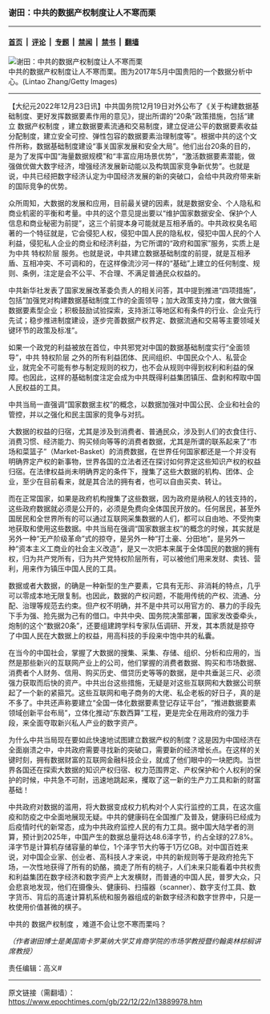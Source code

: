 ### 谢田：中共的数据产权制度让人不寒而栗

---

#### [首页](../../../..?n13889978) &nbsp;|&nbsp; [评论](../../../../../epoch-comment?n13889978) &nbsp;|&nbsp; [专题](../../../../../epoch-special?n13889978) &nbsp;|&nbsp; [禁闻](../../../../../epoch-news?n13889978) &nbsp;|&nbsp; [禁书](../../../../../books?n13889978) &nbsp;|&nbsp; [翻墙](https://github.com/gfw-breaker/nogfw/blob/master/README.md?n13889978)


<div><img alt="谢田：中共的数据产权制度让人不寒而栗" class="attachment-djy_600_400 size-djy_600_400 wp-post-image" src="https://i.epochtimes.com/assets/uploads/2022/12/id13889980-Big-data-Guiyang-China-GettyImages-688954326-600x400.jpg"/>
<div class="caption">
 中共的数据产权制度让人不寒而栗。图为2017年5月中国贵阳的一个数据分析中心。(Lintao Zhang/Getty Images)
</div></div><hr/><div class="post_content" id="artbody" itemprop="articleBody">
 <!-- article content begin -->
 <p>
  【大纪元2022年12月23日讯】中共国务院12月19日对外公布了《关于构建数据基础制度、更好发挥数据要素作用的意见》，提出所谓的“20条”政策措施，包括“建立
  <ok href="https://www.epochtimes.com/gb/tag/%E6%95%B0%E6%8D%AE%E4%BA%A7%E6%9D%83%E5%88%B6%E5%BA%A6.html">
   数据产权制度
  </ok>
  ，建立数据要素流通和交易制度，建立促进公平的数据要素收益分配制度，建立安全可控、弹性包容的数据要素治理制度等”。根据中共的这个文件所称，数据基础制度建设“事关国家发展和安全大局”。他们出台20条的目的，是为了发挥中国“海量数据规模”和“丰富应用场景优势”，“激活数据要素潜能，做强做优做大数字经济，增强经济发展新动能以及构筑国家竞争新优势”。也就是说，中共已经把数字经济认定为中国经济发展的新的突破口，会给中共政府带来新的国际竞争的优势。
 </p>
 <p>
  众所周知，大数据的发展和应用，目前最关键的因素，就是数据安全、个人隐私和商业机密的平衡和考量。中共的这个意见提出要以“维护国家数据安全、保护个人信息和商业秘密为前提”，这三个前提本身可能就是互相矛盾的。中共政权臭名昭著的一个特征就是，它会侵犯人权，侵犯中国人民的隐私权，侵犯中国人民的个人利益，侵犯私人企业的商业和经济利益，为它所谓的“政府和国家”服务，实质上是为中共
  <ok href="https://www.epochtimes.com/gb/tag/%E7%89%B9%E6%9D%83%E9%98%B6%E5%B1%82.html">
   特权阶层
  </ok>
  服务。也就是说，中共建立数据基础制度的前提，就是互相矛盾、互相冲突、不可调和的，在这样像流沙河一样的“基础”上建立的任何制度、规则、条例，注定是会不公平、不合理、不满足普通民众权益的。
 </p>
 <p>
  中共新华社发表了国家发展改革委负责人的相关问答，其中提到推进“四项措施”，包括“加强党对构建数据基础制度工作的全面领导；加大政策支持力度，做大做强数据要素型企业；积极鼓励试验探索，支持浙江等地区和有条件的行业、企业先行先试；稳步推进制度建设，逐步完善数据产权界定、数据流通和交易等主要领域关键环节的政策及标准”。
 </p>
 <p>
  如果一个政党的利益被放在首位，中共邪党对中国的数据基础制度实行“全面领导”，中共
  <ok href="https://www.epochtimes.com/gb/tag/%E7%89%B9%E6%9D%83%E9%98%B6%E5%B1%82.html">
   特权阶层
  </ok>
  之外的所有利益团体、民间组织、中国民众个人、私营企业，就完全不可能有参与制定规则的权力，也不会从规则中得到权利和利益的保障。也因此，这样的基础制度注定会成为中共既得利益集团镇压、盘剥和榨取中国人民权益的工具。
 </p>
 <p>
  中共当局一直强调“国家数据主权”的概念，以数据加强对中国公民、企业和社会的管控，并以之强化和民主国家的竞争与对抗。
 </p>
 <p>
  大数据的权益的归宿，尤其是涉及到消费者、普通民众，涉及到人们的衣食住行、消费习惯、经济能力、购买倾向等等的消费者数据，尤其是所谓的联系起来了“市场和菜篮子”（Market-Basket）的消费数据，在世界任何国家都还是一个并没有明确界定产权的新事物，世界各国的立法者还在探讨如何界定这些知识产权的权益归宿。在法律权益尚未明确界定的条件下，搜集了这些大数据的机构、团体、企业，至少在目前看来，就是其合法的拥有者，也可以自由买卖、转让。
 </p>
 <p>
  而在正常国家，如果是政府机构搜集了这些数据，因为政府是纳税人的钱支持的，这些政府数据就必须是公开的，必须是免费向全体国民开放的。任何居民，甚至外国居民和全世界所有的可以通过互联网采集数据的人们，都可以自由地、不受拘束地获取和使用这些数据。中共当局在强调“国家数据主权”的概念的时候，其实就是另外一种“无产阶级革命”式的掠夺，是另外一种“打土豪、分田地”，是另外一种“资本主义工商业的社会主义改造”，是又一次把本来属于全体国民的数据的拥有权，归为共产党所有，归为共产党特权阶层所有，可以被他们用来发财、卖钱、营利，用来作为镇压中国人民的工具。
 </p>
 <p>
  数据或者大数据，的确是一种新型的生产要素，它具有无形、非消耗的特点，几乎可以零成本地无限复制。也因此，数据的产权问题，不能用传统的产权、流通、分配、治理等规范去约束。但产权不明确，并不是中共可以用官方的、暴力的手段先下手为强、抢先据为己有的借口。中共中央、国务院决策部署，国家发改委牵头，炮制的这个“数据20条”，还要组建跨学科专家队伍调研、开发，其本质就是掠夺了中国人民在大数据上的权益，用高科技的手段来中饱中共的私囊。
 </p>
 <p>
  在当今的中国社会，掌握了大数据的搜集、采集、存储、组织、分析和应用的，当然是那些新兴的互联网产业上的公司，他们掌握的消费者数据、购买和市场数据、消费者个人财务、信用、购买历史、借贷历史等等的数据，是中共垂涎三尺、必须强力获取而后快的资产。中共出台这些措施，无疑是对这些互联网和大数据公司祭起了一个新的紧箍咒。这些互联网和电子商务的大佬、私企老板的好日子，真的是不多了。中共还声称要建立“全国一体化数据要素登记存证平台”，“推进数据要素领域创新平台布局”，立体化推动“东数西算”工程，更是完全在用政府的强力手段，来全面夺取新兴私人产业的数字资产。
 </p>
 <p>
  为什么中共当局现在要如此快速地试图建立数据产权的制度？这是因为中国经济在全面崩溃之中，中共政府需要寻找新的突破口，需要新的经济增长点。在这样的关键时刻，拥有数据财富的互联网金融科技企业，就成了他们眼中的一块肥肉。当世界各国还在探索大数据的知识产权归宿、权力范围界定、产权保护和个人权利的保护的时候，中共急不可耐，迅速地跳起来，攫取了这一新的生产力工具和新的财富基础！
 </p>
 <p>
  中共政府对数据的滥用，将大数据变成权力机构对个人实行监控的工具，在这次瘟疫和防疫之中全面地展现无疑。中共的健康码在全国推广及普及，健康码已经成为后疫情时代的新常态，成为中共政府监控人民的有力工具。据中国大陆学者的测算，预计到2025年，中国产生的数据总量将达48.6泽字节，约占全球的27.8%。泽字节是计算机存储容量的单位，1个泽字节大约等于1万亿GB。对中国百姓来说，对中国企业家、创业者、高科技人才来说，中共的新规则等于是政府抢先下场，一次性地获得了所有的奶酪，摘走了所有的桃子，人们未来只能看着中共权贵和利益集团在数字经济和数字资产上大发横财，而普通的中国人民，普罗大众，只会悲哀地发现，他们在摄像头、健康码、扫描器（scanner）、数字支付工具、数字货币、背后的高速计算机系统和服务器组成的新数字经济和数字世界中，只是一枚使用价值甚微的棋子。
 </p>
 <p>
  中共的
  <ok href="https://www.epochtimes.com/gb/tag/%E6%95%B0%E6%8D%AE%E4%BA%A7%E6%9D%83%E5%88%B6%E5%BA%A6.html">
   数据产权制度
  </ok>
  ，难道不会让您不寒而栗吗？
 </p>
 <p>
  <em>
   （作者谢田博士是美国南卡罗莱纳大学艾肯商学院的市场学教授暨约翰奥林棕榈讲席教授）
  </em>
 </p>
 <p>
  责任编辑：高义#
 </p>
 <!-- article content end -->
 <div id="below_article_ad">
 </div>
</div>


---

原文链接（需翻墙）：https://www.epochtimes.com/gb/22/12/22/n13889978.htm